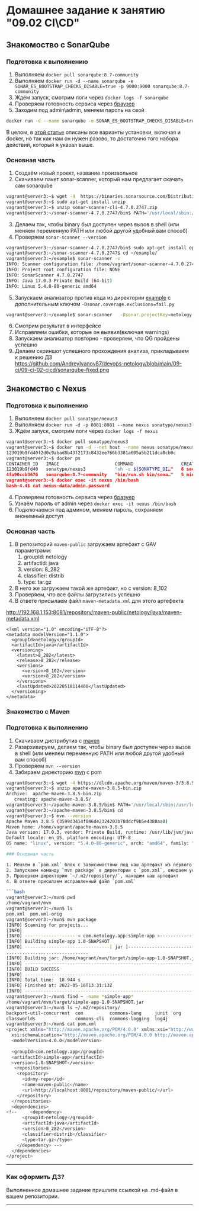 # Домашнее задание к занятию "09.02 CI\CD"

## Знакомоство с SonarQube

### Подготовка к выполнению

1. Выполняем `docker pull sonarqube:8.7-community`
2. Выполняем `docker run -d --name sonarqube -e SONAR_ES_BOOTSTRAP_CHECKS_DISABLE=true -p 9000:9000 sonarqube:8.7-community`
3. Ждём запуск, смотрим логи через `docker logs -f sonarqube`
4. Проверяем готовность сервиса через [браузер](http://localhost:9000)
5. Заходим под admin\admin, меняем пароль на свой

```bash
docker run -d --name sonarqube -e SONAR_ES_BOOTSTRAP_CHECKS_DISABLE=true  --net host  --rm --oom-kill-disable sonarqube:8.7-community
```
В целом, в [этой статье](https://docs.sonarqube.org/latest/setup/install-server/) описаны все варианты установки, включая и docker, но так как нам он нужен разово, то достаточно того набора действий, который я указал выше.

### Основная часть

1. Создаём новый проект, название произвольное
2. Скачиваем пакет sonar-scanner, который нам предлагает скачать сам sonarqube
```bash
vagrant@server3:~$ wget -4  https://binaries.sonarsource.com/Distribution/sonar-scanner-cli/sonar-scanner-cli-4.7.0.2747.zip
vagrant@server3:~$ sudo apt-get install unzip
vagrant@server3:~$ unzip sonar-scanner-cli-4.7.0.2747.zip 
vagrant@server3:~/sonar-scanner-4.7.0.2747/bin$ PATH='/usr/local/sbin:/usr/local/bin:/usr/sbin:/usr/bin:/sbin:/bin:/usr/games:/usr/local/games:/snap/bin:/home/vagrant/sonar-scanner-4.7.0.2747/bin'
```	
3. Делаем так, чтобы binary был доступен через вызов в shell (или меняем переменную PATH или любой другой удобный вам способ)
4. Проверяем `sonar-scanner --version`
```bash
vagrant@server3:~/sonar-scanner-4.7.0.2747/bin$ sudo apt-get install openjdk-17-jre
vagrant@server3:~/sonar-scanner-4.7.0.2747$ cd ~/example/
vagrant@server3:~/example$ sonar-scanner -v
INFO: Scanner configuration file: /home/vagrant/sonar-scanner-4.7.0.2747/conf/sonar-scanner.properties
INFO: Project root configuration file: NONE
INFO: SonarScanner 4.7.0.2747
INFO: Java 17.0.3 Private Build (64-bit)
INFO: Linux 5.4.0-80-generic amd64
```
5. Запускаем анализатор против кода из директории [example](./example) с дополнительным ключом `-Dsonar.coverage.exclusions=fail.py`
```bash
vagrant@server3:~/example$ sonar-scanner   -Dsonar.projectKey=netology   -Dsonar.sources=.   -Dsonar.host.url=http://192.168.1.153:9000   -Dsonar.login=f47001c9f3ac3db0250299b82066baa51564d934 -Dsonar.coverage.exclusions=fail.py
```
6. Смотрим результат в интерфейсе
7. Исправляем ошибки, которые он выявил(включая warnings)
8. Запускаем анализатор повторно - проверяем, что QG пройдены успешно
9. Делаем скриншот успешного прохождения анализа, прикладываем к решению ДЗ  
https://github.com/AndreyIvanov87/devops-netology/blob/main/09-ci/09-ci-02-cicd/sonarqube-fixed.png


## Знакомство с Nexus

### Подготовка к выполнению

1. Выполняем `docker pull sonatype/nexus3`
2. Выполняем `docker run -d -p 8081:8081 --name nexus sonatype/nexus3`
3. Ждём запуск, смотрим логи через `docker logs -f nexus`
```bash
vagrant@server3:~$ docker pull sonatype/nexus3
vagrant@server3:~$ docker run -d --net host --name nexus sonatype/nexus3
123019b9fd40f2d0c9abad8b43f2173c8432ee766b3381a605a5b211dca8cb0c
vagrant@server3:~$ docker ps
CONTAINER ID   IMAGE                     COMMAND                  CREATED         STATUS         PORTS     NAMES
123019b9fd40   sonatype/nexus3           "sh -c ${SONATYPE_DI…"   6 seconds ago   Up 6 seconds             nexus
4fa90ccb3676   sonarqube:8.7-community   "bin/run.sh bin/sona…"   5 minutes ago   Up 5 minutes             sonarqube
vagrant@server3:~$ docker exec -it nexus /bin/bash
bash-4.4$ cat nexus-data/admin.password 
```
4. Проверяем готовность сервиса через [бразуер](http://localhost:8081)
5. Узнаём пароль от admin через `docker exec -it nexus /bin/bash`
6. Подключаемся под админом, меняем пароль, сохраняем анонимный доступ

### Основная часть

1. В репозиторий `maven-public` загружаем артефакт с GAV параметрами:
   1. groupId: netology
   2. artifactId: java
   3. version: 8_282
   4. classifier: distrib
   5. type: tar.gz
2. В него же загружаем такой же артефакт, но с version: 8_102
3. Проверяем, что все файлы загрузились успешно
4. В ответе присылаем файл `maven-metadata.xml` для этого артефекта
  
http://192.168.1.153:8081/repository/maven-public/netology/java/maven-metadata.xml  
  
	<?xml version="1.0" encoding="UTF-8"?>  
	<metadata modelVersion="1.1.0">  
	  <groupId>netology</groupId>  
	  <artifactId>java</artifactId>  
	  <versioning>  
	    <latest>8_282</latest>  
	    <release>8_282</release>  
	    <versions>  
	      <version>8_102</version>  
	      <version>8_282</version>  
	    </versions>  
	    <lastUpdated>20220518114400</lastUpdated>  
	  </versioning>  
	</metadata>  
  

### Знакомство с Maven

### Подготовка к выполнению

1. Скачиваем дистрибутив с [maven](https://maven.apache.org/download.cgi)
2. Разархивируем, делаем так, чтобы binary был доступен через вызов в shell (или меняем переменную PATH или любой другой удобный вам способ)
3. Проверяем `mvn --version`
4. Забираем директорию [mvn](./mvn) с pom
```bash
vagrant@server3:~$ wget -4 https://dlcdn.apache.org/maven/maven-3/3.8.5/binaries/apache-maven-3.8.5-bin.zip
vagrant@server3:~$ unzip apache-maven-3.8.5-bin.zip 
Archive:  apache-maven-3.8.5-bin.zip
   creating: apache-maven-3.8.5/
vagrant@server3:~/apache-maven-3.8.5/bin$ PATH='/usr/local/sbin:/usr/local/bin:/usr/sbin:/usr/bin:/sbin:/bin:/usr/games:/usr/local/games:/snap/bin:/home/vagrant/sonar-scanner-4.7.0.2747/bin:/home/vagrant/apache-maven-3.8.5/bin'
vagrant@server3:~/apache-maven-3.8.5/bin$ cd
vagrant@server3:~$ mvn --version
Apache Maven 3.8.5 (3599d3414f046de2324203b78ddcf9b5e4388aa0)
Maven home: /home/vagrant/apache-maven-3.8.5
Java version: 17.0.3, vendor: Private Build, runtime: /usr/lib/jvm/java-17-openjdk-amd64
Default locale: en_US, platform encoding: UTF-8
OS name: "linux", version: "5.4.0-80-generic", arch: "amd64", family: "unix"

### Основная часть

1. Меняем в `pom.xml` блок с зависимостями под наш артефакт из первого пункта задания для Nexus (java с версией 8_282)
2. Запускаем команду `mvn package` в директории с `pom.xml`, ожидаем успешного окончания
3. Проверяем директорию `~/.m2/repository/`, находим наш артефакт
4. В ответе присылаем исправленный файл `pom.xml`

```bash
vagrant@server3:~/mvn$ pwd
/home/vagrant/mvn
vagrant@server3:~/mvn$ ls
pom.xml  pom.xml-orig
vagrant@server3:~/mvn$ mvn package
[INFO] Scanning for projects...
[INFO] 
[INFO] --------------------< com.netology.app:simple-app >---------------------
[INFO] Building simple-app 1.0-SNAPSHOT
[INFO] --------------------------------[ jar ]---------------------------------
...............................
[INFO] Building jar: /home/vagrant/mvn/target/simple-app-1.0-SNAPSHOT.jar
[INFO] ------------------------------------------------------------------------
[INFO] BUILD SUCCESS
[INFO] ------------------------------------------------------------------------
[INFO] Total time:  18.944 s
[INFO] Finished at: 2022-05-18T13:31:13Z
[INFO] ------------------------------------------------------------------------
vagrant@server3:~/mvn$ find ~ -name *simple-app*
/home/vagrant/mvn/target/simple-app-1.0-SNAPSHOT.jar
vagrant@server3:~/mvn$ ls ~/.m2/repository/
backport-util-concurrent  com          commons-lang     junit  org
classworlds               commons-cli  commons-logging  log4j
vagrant@server3:~/mvn$ cat pom.xml
<project xmlns="http://maven.apache.org/POM/4.0.0" xmlns:xsi="http://www.w3.org/2001/XMLSchema-instance"
  xsi:schemaLocation="http://maven.apache.org/POM/4.0.0 http://maven.apache.org/xsd/maven-4.0.0.xsd">
  <modelVersion>4.0.0</modelVersion>
 
  <groupId>com.netology.app</groupId>
  <artifactId>simple-app</artifactId>
  <version>1.0-SNAPSHOT</version>
   <repositories>
    <repository>
      <id>my-repo</id>
      <name>maven-public</name>
      <url>http://localhost:8081/repository/maven-public/</url>
    </repository>
  </repositories>
  <dependencies>
<!--     <dependency>
      <groupId>netology</groupId>
      <artifactId>java</artifactId>
      <version>8_282</version>
      <classifier>distrib</classifier>
      <type>tar.gz</type>
    </dependency> -->
  </dependencies>
</project>
```

---

### Как оформить ДЗ?

Выполненное домашнее задание пришлите ссылкой на .md-файл в вашем репозитории.

---
